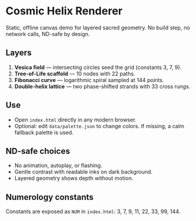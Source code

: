 # Cosmic Helix Renderer

Static, offline canvas demo for layered sacred geometry. No build step, no network calls, ND-safe by design.

## Layers

1. **Vesica field** — intersecting circles seed the grid (constants 3, 7, 9).
2. **Tree-of-Life scaffold** — 10 nodes with 22 paths.
3. **Fibonacci curve** — logarithmic spiral sampled at 144 points.
4. **Double-helix lattice** — two phase-shifted strands with 33 cross rungs.

## Use

- Open `index.html` directly in any modern browser.
- Optional: edit `data/palette.json` to change colors. If missing, a calm fallback palette is used.

## ND-safe choices

- No animation, autoplay, or flashing.
- Gentle contrast with readable inks on dark background.
- Layered geometry shows depth without motion.

## Numerology constants

Constants are exposed as `NUM` in `index.html`: 3, 7, 9, 11, 22, 33, 99, 144.
